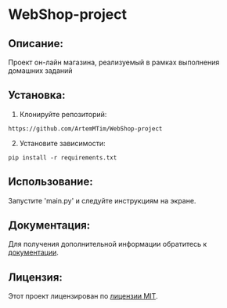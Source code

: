 # WebShop-project
##  Описание:
Проект он-лайн магазина, реализуемый в рамках выполнения домашних заданий

## Установка:
1. Клонируйте репозиторий:
```
https://github.com/ArtemMTim/WebShop-project
```
2. Установите зависимости:
```
pip install -r requirements.txt
```
## Использование:
Запустите 'main.py' и следуйте инструкциям на экране.


## Документация:
Для получения дополнительной информации обратитесь к [документации](docs/README.md).

## Лицензия:

Этот проект лицензирован по [лицензии MIT](LICENSE).